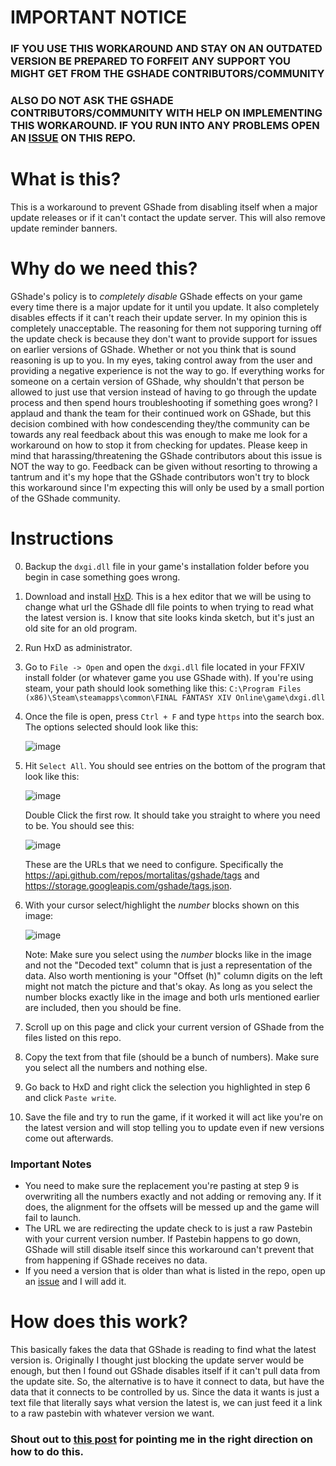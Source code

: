 # IMPORTANT NOTICE

### IF YOU USE THIS WORKAROUND AND STAY ON AN OUTDATED VERSION BE PREPARED TO FORFEIT ANY SUPPORT YOU MIGHT GET FROM THE GSHADE CONTRIBUTORS/COMMUNITY

### ALSO DO NOT ASK THE GSHADE CONTRIBUTORS/COMMUNITY WITH HELP ON IMPLEMENTING THIS WORKAROUND. IF YOU RUN INTO ANY PROBLEMS OPEN AN [ISSUE](https://github.com/FaultyFunctions/GShade-Block/issues) ON THIS REPO.

# What is this?
This is a workaround to prevent GShade from disabling itself when a major update releases or if it can't contact the update server. This will also remove update reminder banners.

# Why do we need this?
GShade's policy is to *completely disable* GShade effects on your game every time there is a major update for it until you update. It also completely disables effects if it can't reach their update server. In my opinion this is completely unacceptable. The reasoning for them not supporing turning off the update check is because they don't want to provide support for issues on earlier versions of GShade. Whether or not you think that is sound reasoning is up to you. In my eyes, taking control away from the user and providing a negative experience is not the way to go. If everything works for someone on a certain version of GShade, why shouldn't that person be allowed to just use that version instead of having to go through the update process and then spend hours troubleshooting if something goes wrong? I applaud and thank the team for their continued work on GShade, but this decision combined with how condescending they/the community can be towards any real feedback about this was enough to make me look for a workaround on how to stop it from checking for updates. Please keep in mind that harassing/threatening the GShade contributors about this issue is NOT the way to go. Feedback can be given without resorting to throwing a tantrum and it's my hope that the GShade contributors won't try to block this workaround since I'm expecting this will only be used by a small portion of the GShade community.

# Instructions
0. Backup the `dxgi.dll` file in your game's installation folder before you begin in case something goes wrong.
1. Download and install [HxD]( https://mh-nexus.de/en/downloads.php?product=HxD20). This is a hex editor that we will be using to change what url the GShade dll file points to when trying to read what the latest version is. I know that site looks kinda sketch, but it's just an old site for an old program.
2. Run HxD as administrator.
3. Go to `File -> Open` and open the `dxgi.dll` file located in your FFXIV install folder (or whatever game you use GShade with). If you're using steam, your path should look something like this: `C:\Program Files (x86)\Steam\steamapps\common\FINAL FANTASY XIV Online\game\dxgi.dll`
4. Once the file is open, press `Ctrl + F` and type `https` into the search box. The options selected should look like this:

	![image](https://user-images.githubusercontent.com/6508045/212369206-adfc7892-5926-4f73-b805-a27212bc89f5.png)

5. Hit `Select All`. You should see entries on the bottom of the program that look like this:
	
	![image](https://user-images.githubusercontent.com/6508045/212373451-9fc30226-d0a3-42a3-a1da-a104dda97711.png)
	
	Double Click the first row. It should take you straight to where you need to be. You should see this:
	
	![image](https://user-images.githubusercontent.com/6508045/212373600-f7d5a90a-950b-4290-a7e8-c2a7e7da0fac.png)
	
	These are the URLs that we need to configure. Specifically the https://api.github.com/repos/mortalitas/gshade/tags and https://storage.googleapis.com/gshade/tags.json.
6. With your cursor select/highlight the *number* blocks shown on this image:

	![image](https://user-images.githubusercontent.com/6508045/212375610-d45074f4-d940-4343-b67f-c2198328219d.png)
	
	Note: Make sure you select using the *number* blocks like in the image and not the "Decoded text" column that is just a representation of the data. Also worth mentioning is your "Offset (h)" column digits on the left might not match the picture and that's okay. As long as you select the number blocks exactly like in the image and both urls mentioned earlier are included, then you should be fine.
7. Scroll up on this page and click your current version of GShade from the files listed on this repo.
8. Copy the text from that file (should be a bunch of numbers). Make sure you select all the numbers and nothing else.
9. Go back to HxD and right click the selection you highlighted in step 6 and click `Paste write`.
10. Save the file and try to run the game, if it worked it will act like you're on the latest version and will stop telling you to update even if new versions come out afterwards.

### Important Notes
- You need to make sure the replacement you're pasting at step 9 is overwriting all the numbers exactly and not adding or removing any. If it does, the alignment for the offsets will be messed up and the game will fail to launch.
- The URL we are redirecting the update check to is just a raw Pastebin with your current version number. If Pastebin happens to go down, GShade will still disable itself since this workaround can't prevent that from happening if GShade receives no data.
- If you need a version that is older than what is listed in the repo, open up an [issue](https://github.com/FaultyFunctions/GShade-Block/issues) and I will add it.

# How does this work?

This basically fakes the data that GShade is reading to find what the latest version is. Originally I thought just blocking the update server would be enough, but then I found out GShade disables itself if it can't pull data from the update site. So, the alternative is to have it connect to data, but have the data that it connects to be controlled by us. Since the data it wants is just a text file that literally says what version the latest is, we can just feed it a link to a raw pastebin with whatever version we want.

### Shout out to [this post](https://reshade.me/forum/troubleshooting/7793-how-to-disable-update-notification) for pointing me in the right direction on how to do this.
